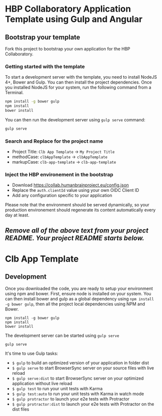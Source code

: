 # HBP Collaboratory Application Template using Gulp and Angular

## Bootstrap your template

Fork this project to bootstrap your own application for the HBP Collaboratory.

### Getting started with the template

To start a development server with the template, you need to install NodeJS 4+,
Bower and Gulp. You can then install the project dependencies. Once you
installed NodeJS for your system, run the following command from a Terminal.

```bash
npm install -g bower gulp
npm install
bower install
```

You can then run the development server using `gulp serve` command:

```bash
gulp serve
```

### Search and Replace for the project name

- Project Title: `Clb App Template` -> `My Project Title`
- methodCase: `clbAppTemplate` -> `clbAppTemplate`
- markupCase: `clb-app-template` -> `clb-app-template`

### Inject the HBP environement in the bootstrap

- Download https://collab.humanbrainproject.eu/config.json
- Replace the ``auth.clientId`` value using your own OIDC Client ID
- Add any configuration specific to your application

Please note that the environment should be served dynamically,
so your production environement should regenerate its content automatically
every day at least.

*Remove all of the above text from your project README. Your project README starts below.*
----

# Clb App Template

## Development

Once you downloaded the code, you are ready to setup your environment using
npm and bower. First, ensure node is installed on your system. You can then
install bower and gulp as a global dependency using `npm install -g bower gulp`,
then all the project local dependencies using NPM and Bower.

```shell
npm install -g bower gulp
npm install
bower install
```

The development server can be started using `gulp serve`

```shell
gulp serve
```

It's time to use Gulp tasks:
- `$ gulp` to build an optimized version of your application in folder dist
- `$ gulp serve` to start BrowserSync server on your source files with live reload
- `$ gulp serve:dist` to start BrowserSync server on your optimized application without live reload
- `$ gulp test` to run your unit tests with Karma
- `$ gulp test:auto` to run your unit tests with Karma in watch mode
- `$ gulp protractor` to launch your e2e tests with Protractor
- `$ gulp protractor:dist` to launch your e2e tests with Protractor on the dist files
